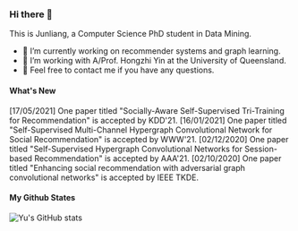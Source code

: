 ### Hi there 👋

This is Junliang, a Computer Science PhD student in Data Mining.

- 🔭 I’m currently working on recommender systems and graph learning.
- 🌱 I’m working with A/Prof. Hongzhi Yin at the University of Queensland.
- 👯 Feel free to contact me if you have any questions.

#### What's New
[17/05/2021] One paper titled "Socially-Aware Self-Supervised Tri-Training for Recommendation" is accepted by KDD'21.
[16/01/2021] One paper titled "Self-Supervised Multi-Channel Hypergraph Convolutional Network for Social Recommendation" is accepted by WWW'21.
[02/12/2020] One paper titled "Self-Supervised Hypergraph Convolutional Networks for Session-based Recommendation" is accepted by AAA'21.
[02/10/2020] One paper titled "Enhancing social recommendation with adversarial graph convolutional networks" is accepted by IEEE TKDE.

#### My Github States

![Yu's GitHub stats](https://github-readme-stats.vercel.app/api?username=Coder-Yu)
